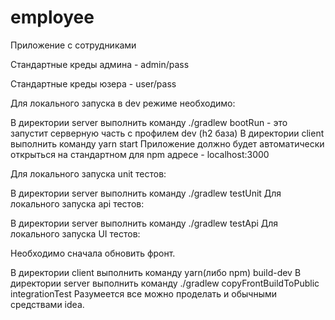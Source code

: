 # employee
Приложение с сотрудниками

Стандартные креды админа - admin/pass

Стандартные креды юзера - user/pass

Для локального запуска в dev режиме необходимо:

В директории server выполнить команду ./gradlew bootRun - это запустит серверную часть с профилем dev (h2 база)
В директории client выполнить команду yarn start
Приложение должно будет автоматически открыться на стандартном для npm адресе - localhost:3000

Для локального запуска unit тестов:

В директории server выполнить команду ./gradlew testUnit
Для локального запуска api тестов:

В директории server выполнить команду ./gradlew testApi
Для локального запуска UI тестов:

Необходимо сначала обновить фронт.

В директории client выполнить команду yarn(либо npm) build-dev
В директории server выполнить команду ./gradlew copyFrontBuildToPublic integrationTest
Разумеется все можно проделать и обычными средствами idea.
